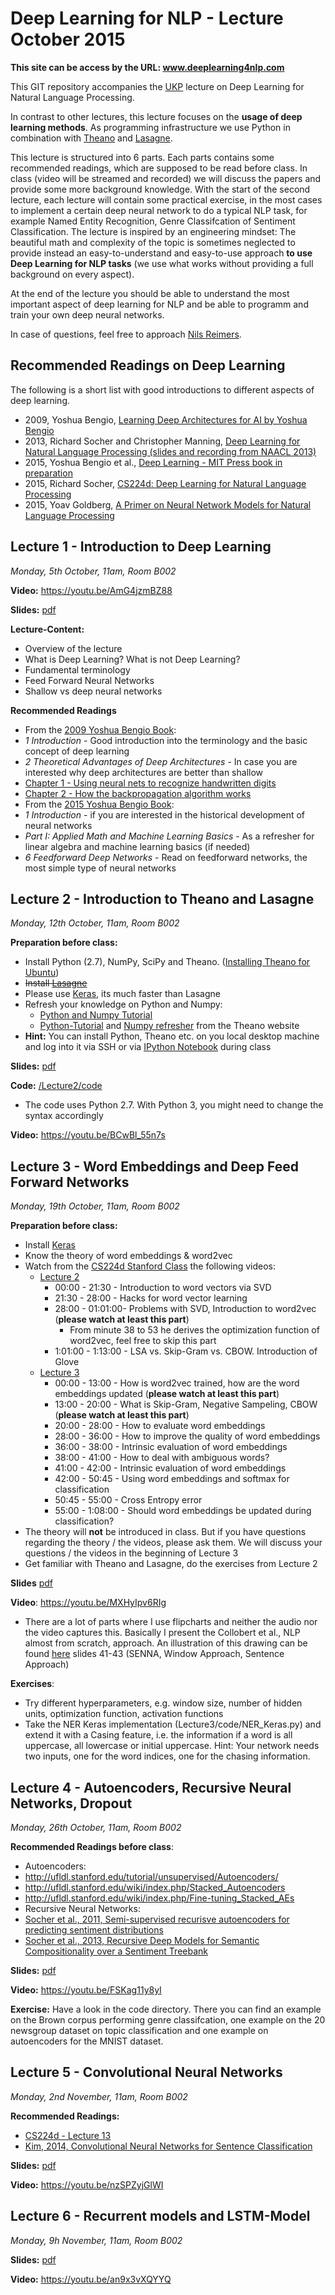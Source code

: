 # Deep Learning for NLP - Lecture October 2015
**This site can be access by the URL: www.deeplearning4nlp.com**


This GIT repository accompanies the [UKP](https://www.ukp.tu-darmstadt.de/ukp-home/) lecture on Deep Learning for Natural Language Processing.

In contrast to other lectures, this lecture focuses on the **usage of deep learning methods**. As programming infrastructure we use Python in combination with [Theano](http://deeplearning.net/software/theano/) and [Lasagne](https://github.com/Lasagne/Lasagne).

This lecture is structured into 6 parts. Each parts contains some recommended readings, which are supposed to be read before class. In class (video will be streamed and recorded) we will discuss the papers and provide some more background knowledge. With the start of the second lecture, each lecture will contain some practical exercise, in the most cases to implement a certain deep neural network to do a typical NLP task, for example Named Entity Recognition, Genre Classifcation of Sentiment Classification. The lecture is inspired by an engineering mindset: The beautiful math and complexity of the topic is sometimes neglected to provide instead an easy-to-understand and easy-to-use approach **to use Deep Learning for NLP tasks** (we use what works without providing a full background on every aspect).

At the end of the lecture you should be able to understand the most important aspect of deep learning for NLP and be able to programm and train your own deep neural networks.

In case of questions, feel free to approach [Nils Reimers](https://www.ukp.tu-darmstadt.de/people/doctoral-researchers/nils-reimers/).

## Recommended Readings on Deep Learning
The following is a short list with good introductions to different aspects of deep learning.
* 2009, Yoshua Bengio, [Learning Deep Architectures for AI by Yoshua Bengio](http://www.iro.umontreal.ca/~bengioy/papers/ftml_book.p)
* 2013, Richard Socher and Christopher Manning, [Deep Learning for Natural Language Processing (slides and recording from NAACL 2013)](http://nlp.stanford.edu/courses/NAACL2013/)
* 2015, Yoshua Bengio et al., [Deep Learning - MIT Press book in preparation](http://www.iro.umontreal.ca/~bengioy/dlbook/)
* 2015, Richard Socher, [CS224d: Deep Learning for Natural Language Processing](http://cs224d.stanford.edu/syllabus.html)
* 2015, Yoav Goldberg, [A Primer on Neural Network Models for Natural Language Processing](http://u.cs.biu.ac.il/~yogo/nnlp.pdf)

## Lecture 1 - Introduction to Deep Learning 
*Monday, 5th October, 11am, Room B002*

**Video:** https://youtu.be/AmG4jzmBZ88

**Slides:** [pdf](https://github.com/nreimers/deeplearning4nlp-tutorial/raw/master/2015-10_Lecture/Lecture1/2015-10-05_Deep_Learning_Intro.pdf)

**Lecture-Content:**
* Overview of the lecture
* What is Deep Learning? What is not Deep Learning?
* Fundamental terminology
* Feed Forward Neural Networks 
* Shallow vs deep neural networks

**Recommended Readings**
* From the [2009 Yoshua Bengio Book](http://www.iro.umontreal.ca/~bengioy/papers/ftml_book.pdf):
 * *1 Introduction* - Good introduction into the terminology and the basic concept of deep learning
 * *2 Theoretical Advantages of Deep Architectures* - In case you are interested why deep architectures are better than shallow
* [Chapter 1 - Using neural nets to recognize handwritten digits](http://neuralnetworksanddeeplearning.com/chap1.html)
* [Chapter 2 - How the backpropagation algorithm works](http://neuralnetworksanddeeplearning.com/chap2.html)
* From the [2015 Yoshua Bengio Book](http://www.iro.umontreal.ca/~bengioy/dlbook/):
 * *1 Introduction* - if you are interested in the historical development of neural networks
 * *Part I: Applied Math and Machine Learning Basics* - As a refresher for linear algebra and machine learning basics (if needed)
 * *6 Feedforward Deep Networks* - Read on feedforward networks, the most simple type of neural networks


## Lecture 2 - Introduction to Theano and Lasagne 
*Monday, 12th October, 11am, Room B002*

**Preparation before class:**
* Install Python (2.7), NumPy, SciPy and Theano. ([Installing Theano for Ubuntu](http://deeplearning.net/software/theano/install_ubuntu.html))
* ~~Install [Lasagne](https://github.com/Lasagne/Lasagne)~~
 * Please use [Keras](http://keras.io), its much faster than Lasagne 
* Refresh your knowledge on Python and Numpy:
  * [Python and Numpy Tutorial](http://cs231n.github.io/python-numpy-tutorial/) 
  * [Python-Tutorial](http://deeplearning.net/software/theano/tutorial/python.html) and [Numpy refresher](http://deeplearning.net/software/theano/tutorial/numpy.html) from the Theano website
* **Hint:** You can install Python, Theano etc. on you local desktop machine and log into it via SSH or via [IPython Notebook](http://cs231n.github.io/ipython-tutorial/) during class

**Slides:** [pdf](https://github.com/nreimers/deeplearning4nlp-tutorial/raw/master/2015-10_Lecture/Lecture2/2015-10-12_Theano_Introduction.pdf)

**Code:** [/Lecture2/code](https://github.com/nreimers/deeplearning4nlp-tutorial/tree/master/2015-10_Lecture/Lecture2/code)
* The code uses Python 2.7. With Python 3, you might need to change the syntax accordingly

**Video:** https://youtu.be/BCwBl_55n7s

## Lecture 3 - Word Embeddings and Deep Feed Forward Networks
*Monday, 19th October, 11am, Room B002*

**Preparation before class:**
* Install [Keras](http://keras.io)
* Know the theory of word embeddings & word2vec
* Watch from the [CS224d Stanford Class](http://cs224d.stanford.edu/syllabus.html) the following videos:
  * [Lecture 2](https://www.youtube.com/watch?v=T8tQZChniMk)
    * 00:00 - 21:30 - Introduction to word vectors via SVD 
    * 21:30 - 28:00 - Hacks for word vector learning 
    * 28:00 - 01:01:00- Problems with SVD, Introduction to word2vec (**please watch at least this part**)
      * From minute 38 to 53 he derives the optimization function of word2vec, feel free to skip this part
    * 1:01:00 - 1:13:00 - LSA vs. Skip-Gram vs. CBOW. Introduction of Glove 
  * [Lecture 3](https://www.youtube.com/watch?v=T1j2Q9_FgTM) 
    * 00:00 - 13:00 - How is word2vec trained, how are the word embeddings updated (**please watch at least this part**)
    * 13:00 - 20:00 - What is Skip-Gram, Negative Sampeling, CBOW (**please watch at least this part**)
    * 20:00 - 28:00 - How to evaluate word embeddings 
    * 28:00 - 36:00 - How to improve the quality of word embeddings 
    * 36:00 - 38:00 - Intrinsic evaluation of word embeddings
    * 38:00 - 41:00 - How to deal with ambiguous words? 
    * 41:00 - 42:00 - Intrinsic evaluation of word embeddings 
    * 42:00 - 50:45 - Using word embeddings and softmax for classification
    * 50:45 - 55:00 - Cross Entropy error
    * 55:00 - 1:08:00 - Should word embeddings be updated during classification? 
* The theory will **not** be introduced in class. But if you have questions regarding the theory / the videos, please ask them. We will discuss your questions / the videos in the beginning of Lecture 3 
* Get familiar with Theano and Lasagne, do the exercises from Lecture 2
 
**Slides** [pdf](https://github.com/nreimers/deeplearning4nlp-tutorial/raw/master/2015-10_Lecture/Lecture3/2015-10-19_Lecture3.pdf)

**Video**: https://youtu.be/MXHyIpv6RIg
* There are a lot of parts where I use flipcharts and neither the audio nor the video captures this. Basically I present the Collobert et al., NLP almost from scratch, approach. An illustration of this drawing can be found [here](https://www.werc.tu-darmstadt.de/fileadmin/user_upload/Group_UKP/2014-10-14_LKE_Tutorial_on_Deep_Learning.pdf) slides 41-43 (SENNA, Window Approach, Sentence Approach)

**Exercises**:
 * Try different hyperparameters, e.g. window size, number of hidden units, optimization function, activation functions
 * Take the NER Keras implementation (Lecture3/code/NER_Keras.py) and extend it with a Casing feature, i.e. the information if a word is all uppercase, all lowercase or initial uppercase. Hint: Your network needs two inputs, one for the word indices, one for the chasing information. 

## Lecture 4 - Autoencoders, Recursive Neural Networks, Dropout
*Monday, 26th October, 11am, Room B002*

**Recommended Readings before class**:
* Autoencoders:
 * http://ufldl.stanford.edu/tutorial/unsupervised/Autoencoders/
 * http://ufldl.stanford.edu/wiki/index.php/Stacked_Autoencoders
 * http://ufldl.stanford.edu/wiki/index.php/Fine-tuning_Stacked_AEs
* Recursive Neural Networks:
 * [Socher et al., 2011, Semi-supervised recurisve autoencoders for predicting sentiment distributions](http://dl.acm.org/citation.cfm?id=2145450) 
 * [Socher et al., 2013, Recursive Deep Models for Semantic Compositionality over a Sentiment Treebank](http://nlp.stanford.edu/%7Esocherr/EMNLP2013_RNTN.pdf)

**Slides:** [pdf](https://github.com/nreimers/deeplearning4nlp-tutorial/blob/master/2015-10_Lecture/Lecture4/2015-10-26_Autoencoders_Recursive_NN.pdf)

**Video:** https://youtu.be/FSKag11y8yI

**Exercise:** Have a look in the code directory. There you can find an example on the Brown corpus performing genre classifcation, one example on the 20 newsgroup dataset on topic classification and one example on autoencoders for the MNIST dataset.

## Lecture 5 - Convolutional Neural Networks
*Monday, 2nd November, 11am, Room B002*

**Recommended Readings:**
 * [CS224d - Lecture 13](https://www.youtube.com/watch?v=EevTPpQvxiU)
 * [Kim, 2014, Convolutional Neural Networks for Sentence Classification](http://arxiv.org/abs/1408.5882)

**Slides:** [pdf](https://github.com/nreimers/deeplearning4nlp-tutorial/raw/master/2015-10_Lecture/Lecture5/2015-11-02_Convolutional_NN.pdf)

**Video:** https://youtu.be/nzSPZyjGlWI

## Lecture 6 - Recurrent models and LSTM-Model
*Monday, 9h November, 11am, Room B002*

**Slides:** [pdf](https://github.com/nreimers/deeplearning4nlp-tutorial/raw/master/2015-10_Lecture/Lecture6/2015-11-09_Recurrent.pdf)

**Video:** https://youtu.be/an9x3vXQYYQ

